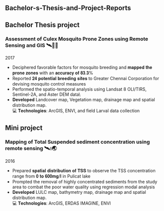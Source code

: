 ## Bachelor-s-Thesis-and-Project-Reports

## Bachelor Thesis project
### Assessment of Culex Mosquito Prone Zones using Remote Sensing and GIS 🛰🦟💧
2017
-	Deciphered favorable factors for mosquito breeding and 𝐦𝐚𝐩𝐩𝐞𝐝 𝐭𝐡𝐞 𝐩𝐫𝐨𝐧𝐞 𝐳𝐨𝐧𝐞𝐬 with an 𝐚𝐜𝐜𝐮𝐫𝐚𝐜𝐲 𝐨𝐟 𝟖𝟑.𝟑%
-	Reported 𝟐𝟒 𝐩𝐨𝐭𝐞𝐧𝐭𝐢𝐚𝐥 𝐛𝐫𝐞𝐞𝐝𝐢𝐧𝐠 𝐬𝐢𝐭𝐞𝐬  to Greater Chennai Corporation for devising mosquito control measures
-	Performed the spatio-temporal analysis using Landsat 8 OLI/TIRS, Sentinel-2A, and Aster DEM data\
-	𝐃𝐞𝐯𝐞𝐥𝐨𝐩𝐞𝐝 Landcover map, Vegetation map, drainage map and spatial distribution map.\
💻	𝐓𝐞𝐜𝐡𝐧𝐨𝐥𝐨𝐠𝐢𝐞𝐬: ArcGIS, ENVI, and field Larval data collection



## Mini project
### Mapping of Total Suspended sediment concentration using remote sensing 🛰💧🌏
2016
-	Prepared 𝐬𝐩𝐚𝐭𝐢𝐚𝐥 𝐝𝐢𝐬𝐭𝐫𝐢𝐛𝐮𝐭𝐢𝐨𝐧 𝐨𝐟 𝐓𝐒𝐒 to observe the TSS concentration range from 𝟎 𝐭𝐨 𝟔𝟎𝟎𝐦𝐠/𝐥 in Pulicat lake
-	Prompted the removal of highly concentrated sediments from the study area to combat the poor water quality using regression modal analysis
-	𝐃𝐞𝐯𝐞𝐥𝐨𝐩𝐞𝐝 LULC map, bathymetry map, drainage map and spatial distribution map.\
💻	𝐓𝐞𝐜𝐡𝐧𝐨𝐥𝐨𝐠𝐢𝐞𝐬: ArcGIS, ERDAS IMAGINE, ENVI
